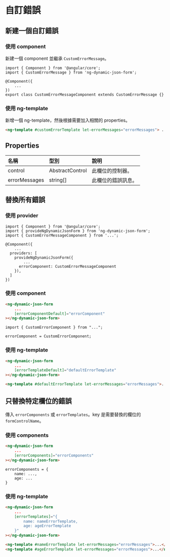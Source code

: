 # 自訂錯誤

## 新建一個自訂錯誤

### 使用 component

新建一個 component 並繼承 `CustomErrorMessage`。

```tsx
import { Component } from '@angular/core';
import { CustomErrorMessage } from 'ng-dynamic-json-form';

@Component({
	...
})
export class CustomErrorMessageComponent extends CustomErrorMessage {}
```

### 使用 ng-template

新增一個 ng-template，然後根據需要加入相關的 properties。

```html
<ng-template #customErrorTemplate let-errorMessages="errorMessages"> ... </ng-template>
```

## Properties

| 名稱          | 型別            | 說明               |
| :------------ | :-------------- | :----------------- |
| control       | AbstractControl | 此欄位的控制器。   |
| errorMessages | string[]        | 此欄位的錯誤訊息。 |

## 替換所有錯誤

### 使用 provider

```tsx
import { Component } from '@angular/core';
import { provideNgDynamicJsonForm } from 'ng-dynamic-json-form';
import { CustomErrorMessageComponent } from '...';

@Component({
	...
  providers: [
    provideNgDynamicJsonForm({
	    ...
      errorComponent: CustomErrorMessageComponent
    }),
  ]
})
```

### 使用 component

<doc-tab>
<doc-code name="HTML">

<!-- prettier-ignore -->
```html
<ng-dynamic-json-form
	...
	[errorComponentDefault]="errorComponent"
></ng-dynamic-json-form>
```

</doc-code>

<doc-code name="TS">

```tsx
import { CustomErrorComponent } from "...";

errorComponent = CustomErrorComponent;
```

</doc-code>
</doc-tab>

### 使用 ng-template

<!-- prettier-ignore -->
```html
<ng-dynamic-json-form 
	... 
	[errorTemplateDefault]="defaultErrorTemplate"
></ng-dynamic-json-form>

<ng-template #defaultErrorTemplate let-errorMessages="errorMessages">...</ng-template>
```

## 只替換特定欄位的錯誤

傳入 `errorComponents` 或 `errorTemplates`。key 是需要替換的欄位的 `formControlName`。

### 使用 components

<doc-tab>
<doc-code name="HTML">

<!-- prettier-ignore -->
```html
<ng-dynamic-json-form
	...
	[errorComponents]="errorComponents"
></ng-dynamic-json-form>
```

</doc-code>

<doc-code name="TS">

```tsx
errorComponents = {
	name: ...,
	age: ...
}
```

</doc-code>
</doc-tab>

### 使用 ng-template

<!-- prettier-ignore -->
```html
<ng-dynamic-json-form 
	... 
	[errorTemplates]="{
		name: nameErrorTemplate,
		age: ageErrorTemplate
	}"
></ng-dynamic-json-form>

<ng-template #nameErrorTemplate let-errorMessages="errorMessages">...</ng-template>
<ng-template #ageErrorTemplate let-errorMessages="errorMessages">...</ng-template>
```
